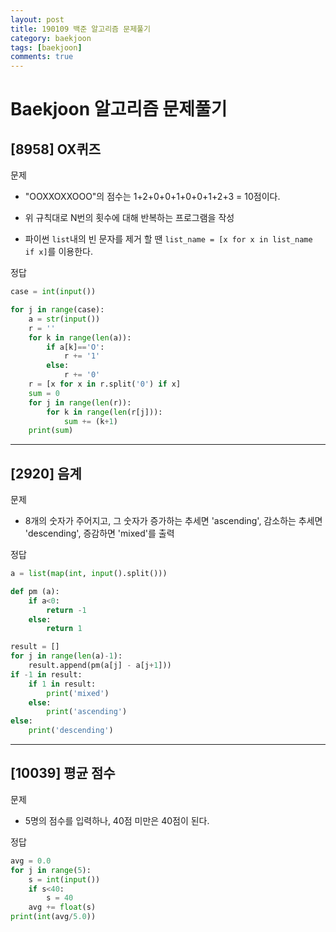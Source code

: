```yaml
---
layout: post
title: 190109 백준 알고리즘 문제풀기
category: baekjoon
tags: [baekjoon]
comments: true
---
```


# Baekjoon 알고리즘 문제풀기

## [8958] OX퀴즈

문제
- "OOXXOXXOOO"의 점수는 1+2+0+0+1+0+0+1+2+3 = 10점이다.
- 위 규칙대로 N번의 횟수에 대해 반복하는 프로그램을 작성

- 파이썬 `list`내의 빈 문자를 제거 할 땐 `list_name = [x for x in list_name if x]`를 이용한다.

정답
```python
case = int(input())

for j in range(case):
    a = str(input())
    r = ''
    for k in range(len(a)):
        if a[k]=='O':
            r += '1'
        else:
            r += '0'
    r = [x for x in r.split('0') if x]
    sum = 0
    for j in range(len(r)):
        for k in range(len(r[j])):
            sum += (k+1)
    print(sum)
```

---

## [2920] 음계

문제
- 8개의 숫자가 주어지고, 그 숫자가 증가하는 추세면 'ascending', 감소하는 추세면 'descending', 증감하면 'mixed'를 출력

정답
```python
a = list(map(int, input().split()))

def pm (a):
    if a<0:
        return -1
    else:
        return 1

result = []
for j in range(len(a)-1):
    result.append(pm(a[j] - a[j+1]))
if -1 in result:
    if 1 in result:
        print('mixed')
    else:
        print('ascending')
else:
    print('descending')
```

---

## [10039] 평균 점수

문제
- 5명의 점수를 입력하나, 40점 미만은 40점이 된다.

정답
```python
avg = 0.0
for j in range(5):
    s = int(input())
    if s<40:
        s = 40
    avg += float(s)
print(int(avg/5.0))
```
